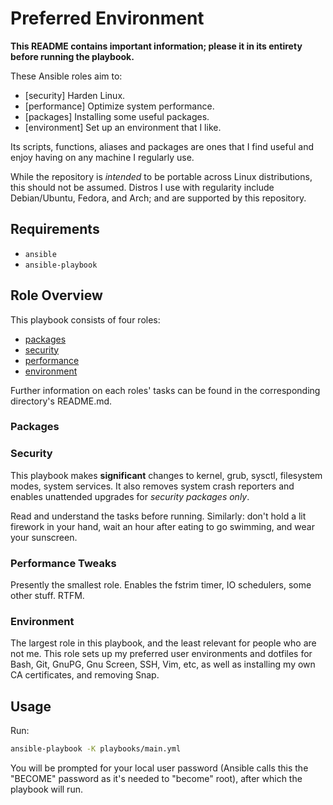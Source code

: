 # Preferred Environment
**This README contains important information; please it in its entirety before running the playbook.**

These Ansible roles aim to:
* [security]    Harden Linux.
* [performance] Optimize system performance.
* [packages]    Installing some useful packages.
* [environment] Set up an environment that I like.

Its scripts, functions, aliases and packages are ones that I find useful and enjoy having on any machine I
regularly use.

While the repository is *intended* to be portable across Linux distributions, this should not be assumed.
Distros I use with regularity include Debian/Ubuntu, Fedora, and Arch; and are supported by this repository.


## Requirements
* `ansible`
* `ansible-playbook`


## Role Overview
This playbook consists of four roles:
* [packages](./roles/packages/README.md)
* [security](./roles/security/README.md)
* [performance](./roles/performance/README.md)
* [environment](./roles/environment/README.md)

Further information on each roles' tasks can be found in the corresponding directory's README.md.

### Packages


### Security
This playbook makes **significant** changes to kernel, grub, sysctl, filesystem modes, system services.
It also removes system crash reporters and enables unattended upgrades for _security packages only_.

Read and understand the tasks before running. Similarly: don't hold a lit firework in your hand, wait an hour
after eating to go swimming, and wear your sunscreen.


### Performance Tweaks
Presently the smallest role. Enables the fstrim timer, IO schedulers, some other stuff. RTFM.


### Environment
The largest role in this playbook, and the least relevant for people who are not me.
This role sets up my preferred user environments and dotfiles for Bash, Git, GnuPG, Gnu Screen, SSH, Vim, etc,
as well as installing my own CA certificates, and removing Snap.


## Usage
Run:
```sh
ansible-playbook -K playbooks/main.yml
```

You will be prompted for your local user password (Ansible calls this the "BECOME" password as it's needed to
"become" root), after which the playbook will run.
